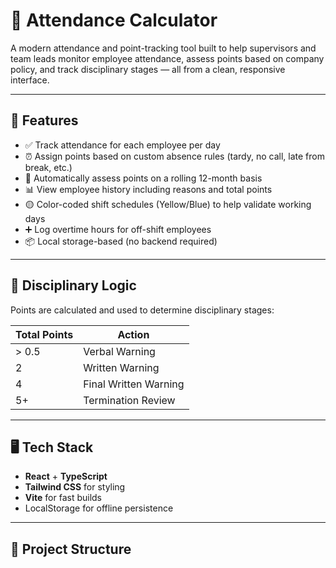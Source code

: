 # 📝 Attendance Calculator

A modern attendance and point-tracking tool built to help supervisors and team leads monitor employee attendance, assess points based on company policy, and track disciplinary stages — all from a clean, responsive interface.

---

## 🚀 Features

- ✅ Track attendance for each employee per day
- ⏰ Assign points based on custom absence rules (tardy, no call, late from break, etc.)
- 🔁 Automatically assess points on a rolling 12-month basis
- 📊 View employee history including reasons and total points
- 🟡 Color-coded shift schedules (Yellow/Blue) to help validate working days
- ➕ Log overtime hours for off-shift employees
- 📦 Local storage-based (no backend required)

---

## 🧠 Disciplinary Logic

Points are calculated and used to determine disciplinary stages:

| Total Points | Action              |
|--------------|---------------------|
| > 0.5        | Verbal Warning       |
| 2            | Written Warning      |
| 4            | Final Written Warning|
| 5+           | Termination Review   |

---

## 🖥️ Tech Stack

- **React** + **TypeScript**
- **Tailwind CSS** for styling
- **Vite** for fast builds
- LocalStorage for offline persistence

---

## 📂 Project Structure
